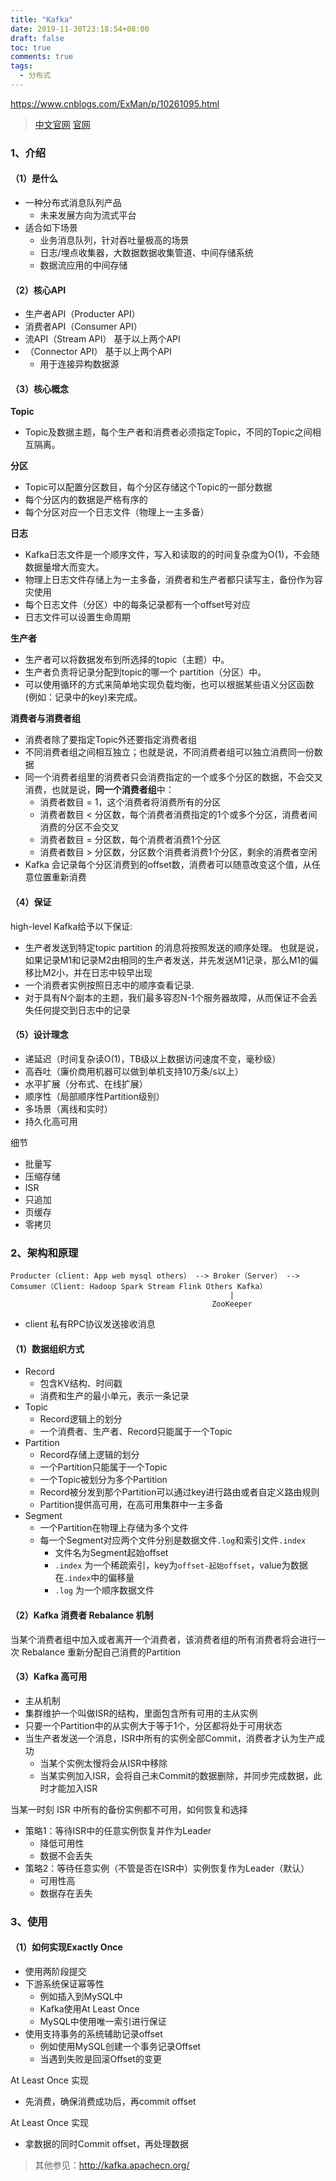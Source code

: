 ```yaml
---
title: "Kafka"
date: 2019-11-30T23:18:54+08:00
draft: false
toc: true
comments: true
tags:
  - 分布式
---
```


https://www.cnblogs.com/ExMan/p/10261095.html

> [中文官网](http://kafka.apachecn.org/)
> [官网](http://kafka.apache.org/)

### 1、介绍

#### （1）是什么

* 一种分布式消息队列产品
    * 未来发展方向为流式平台
* 适合如下场景
    * 业务消息队列，针对吞吐量极高的场景
    * 日志/埋点收集器，大数据数据收集管道、中间存储系统
    * 数据流应用的中间存储

#### （2）核心API

* 生产者API（Producter API）
* 消费者API（Consumer API）
* 流API（Stream API） 基于以上两个API
* （Connector API） 基于以上两个API
    * 用于连接异构数据源

#### （3）核心概念

**Topic**

* Topic及数据主题，每个生产者和消费者必须指定Topic，不同的Topic之间相互隔离。

**分区**

* Topic可以配置分区数目，每个分区存储这个Topic的一部分数据
* 每个分区内的数据是严格有序的
* 每个分区对应一个日志文件（物理上一主多备）

**日志**

* Kafka日志文件是一个顺序文件，写入和读取的的时间复杂度为O(1)，不会随数据量增大而变大。
* 物理上日志文件存储上为一主多备，消费者和生产者都只读写主，备份作为容灾使用
* 每个日志文件（分区）中的每条记录都有一个offset号对应
* 日志文件可以设置生命周期

**生产者**

* 生产者可以将数据发布到所选择的topic（主题）中。
* 生产者负责将记录分配到topic的哪一个 partition（分区）中。
* 可以使用循环的方式来简单地实现负载均衡，也可以根据某些语义分区函数(例如：记录中的key)来完成。

**消费者与消费者组**

* 消费者除了要指定Topic外还要指定消费者组
* 不同消费者组之间相互独立；也就是说，不同消费者组可以独立消费同一份数据
* 同一个消费者组里的消费者只会消费指定的一个或多个分区的数据，不会交叉消费，也就是说，**同一个消费者组**中：
    * 消费者数目 = 1，这个消费者将消费所有的分区
    * 消费者数目 < 分区数，每个消费者消费指定的1个或多个分区，消费者间消费的分区不会交叉
    * 消费者数目 = 分区数，每个消费者消费1个分区
    * 消费者数目 > 分区数，分区数个消费者消费1个分区，剩余的消费者空闲
* Kafka 会记录每个分区消费到的offset数，消费者可以随意改变这个值，从任意位置重新消费

#### （4）保证

high-level Kafka给予以下保证:

* 生产者发送到特定topic partition 的消息将按照发送的顺序处理。 也就是说，如果记录M1和记录M2由相同的生产者发送，并先发送M1记录，那么M1的偏移比M2小，并在日志中较早出现
* 一个消费者实例按照日志中的顺序查看记录.
* 对于具有N个副本的主题，我们最多容忍N-1个服务器故障，从而保证不会丢失任何提交到日志中的记录

#### （5）设计理念

* 递延迟（时间复杂读O(1)，TB级以上数据访问速度不变，毫秒级）
* 高吞吐（廉价商用机器可以做到单机支持10万条/s以上）
* 水平扩展（分布式、在线扩展）
* 顺序性（局部顺序性Partition级别）
* 多场景（离线和实时）
* 持久化高可用

细节

* 批量写
* 压缩存储
* ISR
* 只追加
* 页缓存
* 零拷贝

### 2、架构和原理

```
Producter（client: App web mysql others） --> Broker（Server） --> Comsumer（Client: Hadoop Spark Stream Flink Others Kafka）
                                                 |
                                             ZooKeeper
```

* client 私有RPC协议发送接收消息

#### （1）数据组织方式

* Record
    * 包含KV结构、时间戳
    * 消费和生产的最小单元，表示一条记录
* Topic
    * Record逻辑上的划分
    * 一个消费者、生产者、Record只能属于一个Topic
* Partition
    * Record存储上逻辑的划分
    * 一个Partition只能属于一个Topic
    * 一个Topic被划分为多个Partition
    * Record被分发到那个Partition可以通过key进行路由或者自定义路由规则
    * Partition提供高可用，在高可用集群中一主多备
* Segment
    * 一个Partition在物理上存储为多个文件
    * 每一个Segment对应两个文件分别是数据文件`.log`和索引文件`.index`
        * 文件名为Segment起始offset
        * `.index` 为一个稀疏索引，key为`offset-起始offset`，value为数据在`.index`中的偏移量
        * `.log` 为一个顺序数据文件

#### （2）Kafka 消费者 Rebalance 机制

当某个消费者组中加入或者离开一个消费者，该消费者组的所有消费者将会进行一次 Rebalance 重新分配自己消费的Partition

#### （3）Kafka 高可用

* 主从机制
* 集群维护一个叫做ISR的结构，里面包含所有可用的主从实例
* 只要一个Partition中的从实例大于等于1个，分区都将处于可用状态
* 当生产者发送一个消息，ISR中所有的实例全部Commit，消费者才认为生产成功
    * 当某个实例太慢将会从ISR中移除
    * 当某实例加入ISR，会将自己未Commit的数据删除，并同步完成数据，此时才能加入ISR

当某一时刻 ISR 中所有的备份实例都不可用，如何恢复和选择

* 策略1：等待ISR中的任意实例恢复并作为Leader
    * 降低可用性
    * 数据不会丢失
* 策略2：等待任意实例（不管是否在ISR中）实例恢复作为Leader（默认）
    * 可用性高
    * 数据存在丢失

### 3、使用

#### （1）如何实现Exactly Once

* 使用两阶段提交
* 下游系统保证幂等性
    * 例如插入到MySQL中
    * Kafka使用At Least Once
    * MySQL中使用唯一索引进行保证
* 使用支持事务的系统辅助记录offset
    * 例如使用MySQL创建一个事务记录Offset
    * 当遇到失败是回滚Offset的变更

At Least Once 实现

* 先消费，确保消费成功后，再commit offset

At Least Once 实现

* 拿数据的同时Commit offset，再处理数据

> 其他参见：http://kafka.apachecn.org/
